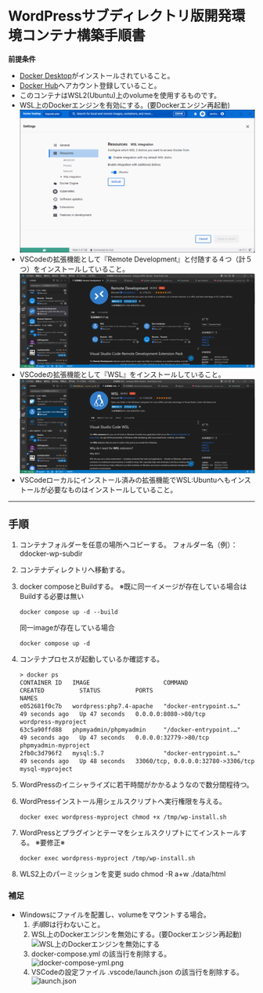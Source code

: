 # WordPressサブディレクトリ版開発環境コンテナ構築手順書

**前提条件**

* [Docker Desktop](https://www.docker.com/products/docker-desktop/)がインストールされていること。
* [Docker Hub](https://hub.docker.com/)へアカウント登録していること。
* このコンテナはWSL2(Ubuntu)上のvolumeを使用するものです。
*  WSL上のDockerエンジンを有効にする。(要Dockerエンジン再起動)
  ![WSL上のDockerエンジンを有効にする](img/EnableWSL.png)
* VSCodeの拡張機能として『Remote Development』と付随する４つ（計５つ）をインストールしていること。
  ![Remote DevelopmentRemote Develop](img/RemoteDev.png)
* VSCodeの拡張機能として『WSL』をインストールしていること。
  ![WSL](img/WSL.png)
* VSCodeローカルにインストール済みの拡張機能でWSL:Ubuntuへもインストールが必要なものはインストールしていること。
---
## 手順 ##
1. コンテナフォルダーを任意の場所へコピーする。
   フォルダー名（例）：ddocker-wp-subdir

2. コンテナディレクトリへ移動する。
3. docker composeとBuildする。
   ※既に同一イメージが存在している場合はBuildする必要は無い
   ```
   docker compose up -d --build
   ```
   同一imageが存在している場合
   ```
   docker compose up -d
   ```
4. コンテナプロセスが起動しているか確認する。
   ```
   > docker ps
   CONTAINER ID   IMAGE                     COMMAND                  CREATED          STATUS          PORTS                                NAMES
   e052681f0c7b   wordpress:php7.4-apache   "docker-entrypoint.s…"   49 seconds ago   Up 47 seconds   0.0.0.0:8080->80/tcp                 wordpress-myproject
   63c5a90ffd88   phpmyadmin/phpmyadmin     "/docker-entrypoint.…"   49 seconds ago   Up 47 seconds   0.0.0.0:32779->80/tcp                phpmyadmin-myproject
   2fb0c3d796f2   mysql:5.7                 "docker-entrypoint.s…"   49 seconds ago   Up 48 seconds   33060/tcp, 0.0.0.0:32780->3306/tcp   mysql-myproject
    ```
5. WordPressのイニシャライズに若干時間がかかるようなので数分間程待つ。
6. WordPressインストール用シェルスクリプトへ実行権限を与える。
   ```
   docker exec wordpress-myproject chmod +x /tmp/wp-install.sh
   ```
7. WordPressとプラグインとテーマをシェルスクリプトにてインストールする。
   ※要修正※
   ```
   docker exec wordpress-myproject /tmp/wp-install.sh
   ```
9. WLS2上のパーミッションを変更
   sudo chmod -R a+w ./data/html

### 補足
* Windowsにファイルを配置し、volumeをマウントする場合。
  1. *手順8*は行わないこと。
  2.  WSL上のDockerエンジンを無効にする。(要Dockerエンジン再起動)
    ![WSL上のDockerエンジンを無効にする](img/disableWSL.png) 
  3. docker-compose.yml の該当行を削除する。
    ![docker-compose-yml.png](img/docker-compose-yml.png)
  4. VSCodeの設定ファイル .vscode/launch.json の該当行を削除する。
    ![launch.json](img/launch-json.png)
